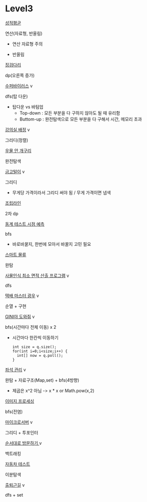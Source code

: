 # Level3

[성적평균](https://softeer.ai/practice/6294)

연산(자료형, 반올림)

* 연산 자료형 주의

* 반올림



[징검다리](https://softeer.ai/practice/6293/history?questionType=ALGORITHM)

dp(오른쪽 증가)



[수퍼바이러스](https://softeer.ai/practice/6292) v

dfs(탑 다운)

* 탑다운 vs 바텀업
  * Top-down  : 모든 부분을 다 구하지 않아도 될 때 유리함
  * Buttom-up : 완전탐색으로 모든 부분을 다 구해서 시간, 메모리 초과



[강의실 배정](https://softeer.ai/practice/6291/history?questionType=ALGORITHM) v

그리디(정렬) 



[우물 안 개구리](https://softeer.ai/practice/6289)

완전탐색



[금고털이](https://softeer.ai/practice/6288) v

그리디

* 무게당 가격이라서 그리디 써야 됨 / 무게 가격이면 냅색



[조립라인](https://softeer.ai/practice/6287)

2차 dp



[동계 테스트 시점 예측](https://softeer.ai/practice/6281/history?questionType=ALGORITHM)

bfs

* 바로바꿀지, 한번에 모아서 바꿀지 고민 필요



[스마트 물류](https://softeer.ai/practice/6279/history?questionType=ALGORITHM)

완탐



[사물인식 최소 면적 산출 프로그램](https://softeer.ai/practice/6277) v

dfs



[택배 마스터 광우](https://softeer.ai/practice/6273/history?questionType=ALGORITHM) v

순열 + 구현



[GINI야 도와줘](https://softeer.ai/practice/6271/history?questionType=ALGORITHM) v 

bfs(시간마다 전체 이동) x 2 

* 시간마다 한칸씩 이동하기 

  ```
  int size = q.size();
  for(int i=0;i<size;i++) {
  	int[] now = q.poll();
  }
  ```

  

[좌석 관리](https://softeer.ai/practice/6267/history?questionType=ALGORITHM) v

완탐 + 자료구조(Map,set) + bfs(4방향)

* 제곱은 x^2 아님 -> x * x or Math.pow(x,2)



[이미지 프로세싱](https://softeer.ai/practice/6265)

bfs(전염)



[마이크로서버](https://softeer.ai/practice/6264/history?questionType=ALGORITHM) v

그리디 + 투포인터



[순서대로 방문하기 ](https://softeer.ai/practice/6246) v

백트래킹



[자동차 테스트](https://softeer.ai/practice/6247/history?questionType=ALGORITHM)

이분탐색



[출퇴근길](https://softeer.ai/practice/6248) v

dfs + set





